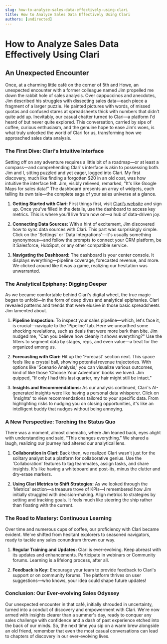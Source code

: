 ```yaml
---
slug: how-to-analyze-sales-data-effectively-using-clari
title: How to Analyze Sales Data Effectively Using Clari
authors: [undirected]
---
```



# How to Analyze Sales Data Effectively Using Clari

## An Unexpected Encounter

Once, at a charming little café on the corner of 5th and Howe, an unexpected encounter with a former colleague named Jim propelled me down the rabbit hole of sales analysis. Over cappuccinos and anecdotes, Jim described his struggles with dissecting sales data—each piece a fragment of a larger puzzle. He painted pictures with words, of missed quotas and confused stares at spreadsheets thick with numbers that didn't quite add up. Inevitably, our casual chatter turned to Clari—a platform I'd heard of but never quite explored. This conversation, carried by sips of coffee, curious enthusiasm, and the genuine hope to ease Jim’s woes, is what truly unlocked the world of Clari for us, transforming how we approached sales data analysis.

### The First Dive: Clari's Intuitive Interface

Setting off on any adventure requires a little bit of a roadmap—or at least a compass—and comprehending Clari's interface is akin to possessing both. Jim and I, sitting puzzled and yet eager, logged into Clari. My first discovery, much like finding a forgotten $20 in an old coat, was how intuitive the interface felt. Jim, visibly relieved, remarked, "It's like Google Maps for sales data!" The dashboard presents an array of widgets, each telling its own tale—the complete saga of your sales universe at a glance.

1. **Getting Started with Clari:** First things first, visit [Clari’s website](https://www.clari.com) and sign up. Once you've filled in the details, use the dashboard to access key metrics. This is where you'll live from now on—a hub of data-driven joy.

2. **Connecting Data Sources:** With a hint of excitement, Jim discovered how to sync data sources with Clari. This part was surprisingly simple. Click on the 'Settings' or 'Data Integrations'—it's usually something synonymous—and follow the prompts to connect your CRM platform, be it Salesforce, HubSpot, or any other compatible service. 

3. **Navigating the Dashboard:** The dashboard is your center console. It displays everything—pipeline coverage, forecasted revenue, and more. We clicked around like it was a game, realizing our hesitation was unwarranted.

### The Analytical Epiphany: Digging Deeper

As we became comfortable behind Clari's digital wheel, the true magic began to unfold—in the form of deep dives and analytical epiphanies. Clari revealed patterns and trends that were elusive in those basic spreadsheets Jim lamented about.

1. **Pipeline Inspection:** To inspect your sales pipeline—which, let's face it, is crucial—navigate to the 'Pipeline' tab. Here we unearthed some shocking revelations, such as deals that were more bark than bite. Jim nudged me, "Can you believe how cleanly it shows everything?" Use the filters to segment data by stages, reps, and even value—a treat for the organized among us.

2. **Forecasting with Clari:** Hit up the 'Forecast' section next. This space feels like a crystal ball, showing potential revenue trajectories. With options like 'Scenario Analysis,' you can visualize various outcomes, kind of like those 'Choose Your Adventure' books we loved. Jim quipped, "If only I had this last quarter, my hair might still be intact."

3. **Insights and Recommendations:** As our analysis continued, Clari's AI-generated insights were like having a personal data whisperer. Click on 'Insights' to view recommendations tailored to your specific data. From highlighting risks to nudging you on closing opportunities, it's like an intelligent buddy that nudges without being annoying.

### A New Perspective: Torching the Status Quo

There was a moment, almost cinematic, where Jim leaned back, eyes alight with understanding and said, "This changes everything.” We shared a laugh, realizing our journey had altered our analytical lens.

1. **Collaboration in Clari:** Back then, we realized Clari wasn't just for the solitary analyst but a platform for collaborative genius. Use the 'Collaboration' features to tag teammates, assign tasks, and share insights. It's like having a whiteboard and post-its, minus the clutter and dry-erase markers.

2. **Using Clari Metrics to Shift Strategies:** As we looked through the 'Metrics' section—a treasure trove of KPIs—I remembered how Jim initially struggled with decision-making. Align metrics to strategies by setting and tracking goals. It feels much like steering the ship rather than floating with the current.

### The Road to Mastery: Continuous Learning

Over time and numerous cups of coffee, our proficiency with Clari became evident. We've shifted from hesitant explorers to seasoned navigators, ready to tackle any sales conundrum thrown our way.

1. **Regular Training and Updates:** Clari is ever-evolving. Keep abreast with its updates and enhancements. Participate in webinars or Community forums. Learning is a lifelong process, after all.

2. **Feedback is Key:** Encourage your team to provide feedback to Clari's support or on community forums. The platform thrives on user suggestions—who knows, your idea could shape future updates!

### Conclusion: Our Ever-evolving Sales Odyssey

Our unexpected encounter in that café, initially shrouded in uncertainty, turned into a conduit of discovery and empowerment with Clari. We're now armed with insights clearer than a summer's day, ready to conquer any sales challenge with confidence and a dash of past experience etched into the back of our minds. So, the next time you sip on a warm brew alongside an old friend, remember that even the most casual conversations can lead to chapters of discovery in our ever-evolving lives.